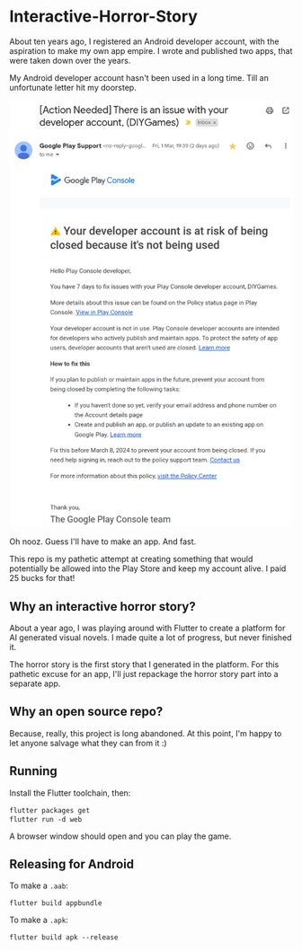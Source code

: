 # Interactive-Horror-Story

About ten years ago, I registered an Android developer account, with the aspiration to make my own app empire. I wrote and published two apps, that were taken down over the years.

My Android developer account hasn't been used in a long time. Till an unfortunate letter hit my doorstep.

<img src="./google.png">

Oh nooz. Guess I'll have to make an app. And fast.

This repo is my pathetic attempt at creating something that would potentially be allowed into the Play Store and keep my account alive. I paid 25 bucks for that!

## Why an interactive horror story?

About a year ago, I was playing around with Flutter to create a platform for AI generated visual novels. I made quite a lot of progress, but never finished it.

The horror story is the first story that I generated in the platform. For this pathetic excuse for an app, I'll just repackage the horror story part into a separate app.

## Why an open source repo?

Because, really, this project is long abandoned. At this point, I'm happy to let anyone salvage what they can from it :)

## Running

Install the Flutter toolchain, then:
```
flutter packages get
flutter run -d web
```

A browser window should open and you can play the game.

## Releasing for Android
To make a `.aab`:
```
flutter build appbundle
```

To make a `.apk`:
```
flutter build apk --release
```
